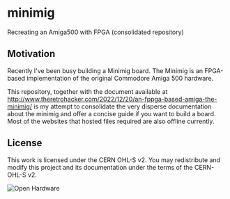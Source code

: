 # minimig
Recreating an Amiga500 with FPGA (consolidated repository)

## Motivation
Recently I've been busy building a Minimig board. The Minimig is an FPGA-based implementation of the original Commodore Amiga 500 hardware.

This repository, together with the document available at http://www.theretrohacker.com/2022/12/20/an-fppga-based-amiga-the-minimig/ is my attempt to consolidate the very disperse documentation about the minimig and offer a concise guide if you want to build a board. Most of the websites that hosted files required are also offline currently. 

## License 

This work is licensed under the CERN OHL-S v2. You may redistribute and modify this project and its documentation under the terms of the CERN-OHL-S v2.

![Open Hardware](https://raw.githubusercontent.com/cristianoag/trh9000/main/Images/1024px-Open-source-hardware-logo.svg.png)